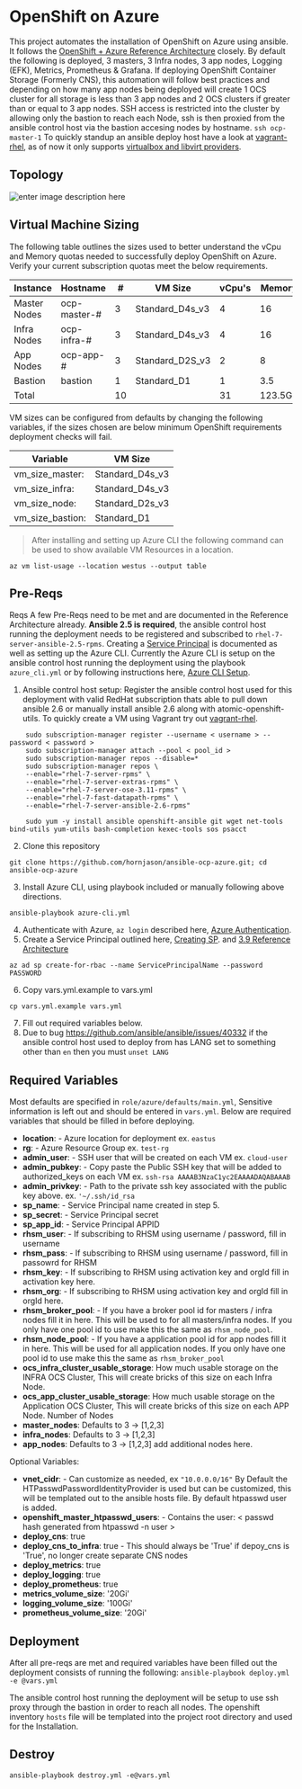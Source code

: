 

# OpenShift on Azure
This project automates the installation of OpenShift on Azure using ansible.  It follows the [OpenShift + Azure Reference Architecture](https://access.redhat.com/documentation/en-us/reference_architectures/2018/html-single/deploying_and_managing_openshift_3.9_on_azure/) closely. By default the following is deployed, 3 masters, 3 Infra nodes, 3 app nodes, Logging (EFK), Metrics, Prometheus & Grafana. If deploying OpenShift Container Storage (Formerly CNS), this automation will follow best practices and depending on how many app nodes being deployed will create 1 OCS cluster for all storage is less than 3 app nodes and 2 OCS clusters if greater than or equal to 3 app nodes.  SSH access is restricted into the cluster by allowing only the bastion to reach each Node,  ssh is then proxied from the ansible control host via the bastion accesing nodes by hostname.  `ssh ocp-master-1`    To quickly standup an ansible deploy host have a look at [vagrant-rhel](https://github.com/hornjason/vagrant-rhel),  as of now it only supports [virtualbox and libvirt providers](https://app.vagrantup.com/jasonhorn/boxes/rhel7).


## Topology

![enter image description here](https://access.redhat.com/webassets/avalon/d/Reference_Architectures-2018-Deploying_and_Managing_OpenShift_3.9_on_Azure-en-US/images/582f7bc50a94c64d5fbc330296a2697a/topology.png)

## Virtual Machine Sizing
The following table outlines the sizes used to better understand the vCpu and Memory quotas needed to successfully deploy OpenShift on Azure.  Verify your current subscription quotas meet the below requirements.

Instance | Hostname | # |VM Size | vCpu's | Memory  
-------- | -------- | - | ------ | ------ | ----- 
Master Nodes | ocp-master-# | 3 | Standard_D4s_v3 | 4 | 16  
Infra Nodes | ocp-infra-# | 3 | Standard_D4s_v3 | 4 | 16   
App Nodes | ocp-app-# | 3 | Standard_D2S_v3 | 2 | 8  
Bastion | bastion | 1 | Standard_D1 | 1 | 3.5
Total | | 10 | | 31 | 123.5Gb 


VM sizes can be configured from defaults by changing the following variables, if the sizes chosen are below minimum OpenShift requirements deployment checks will fail.


| Variable | VM Size
| -- | ---- |
| vm_size_master: | Standard_D4s_v3
| vm_size_infra: | Standard_D4s_v3
| vm_size_node:  | Standard_D2s_v3
| vm_size_bastion: | Standard_D1


>After installing and setting up Azure CLI the following command can be used to show available VM Resources in a location.
```
az vm list-usage --location westus --output table
```

## Pre-Reqs

Reqs
A few Pre-Reqs need to be met and are documented in the Reference Architecture already.  **Ansible 2.5 is required**, the ansible control host running the deployment needs to be registered and subscribed to `rhel-7-server-ansible-2.5-rpms`.  Creating a [Service Principal](https://access.redhat.com/documentation/en-us/reference_architectures/2018/html-single/deploying_and_managing_openshift_3.9_on_azure/#service_principal) is documented as well as setting up the Azure CLI.  Currently the Azure CLI is setup on the ansible control host running the deployment using the playbook `azure_cli.yml` or by following instructions here, [Azure CLI Setup](https://docs.microsoft.com/en-us/cli/azure/create-an-azure-service-principal-azure-cli?toc=%2Fazure%2Fazure-resource-manager%2Ftoc.json&view=azure-cli-latest).

 1. Ansible control host setup:
    Register the ansible control host used for this deployment with valid RedHat subscription thats able to pull down ansible     2.6 or manually install ansible 2.6 along with atomic-openshift-utils.  To quickly create a VM using Vagrant try out [vagrant-rhel](https://github.com/hornjason/vagrant-rhel).
```
    sudo subscription-manager register --username < username > --password < password >
    sudo subscription-manager attach --pool < pool_id >
    sudo subscription-manager repos --disable=*
    sudo subscription-manager repos \
    --enable="rhel-7-server-rpms" \
    --enable="rhel-7-server-extras-rpms" \
    --enable="rhel-7-server-ose-3.11-rpms" \
    --enable="rhel-7-fast-datapath-rpms" \
    --enable="rhel-7-server-ansible-2.6-rpms"

    sudo yum -y install ansible openshift-ansible git wget net-tools bind-utils yum-utils bash-completion kexec-tools sos psacct

```

 2. Clone this repository

 ```
 git clone https://github.com/hornjason/ansible-ocp-azure.git; cd ansible-ocp-azure
 ```
 3.  Install Azure CLI,  using playbook included or manually following above directions.
 ```
 ansible-playbook azure-cli.yml
 ```
 4. Authenticate with Azure,  `az login`  described here, [Azure Authentication](https://docs.microsoft.com/en-us/cli/azure/authenticate-azure-cli?view=azure-cli-latest).
 5. Create a Service Principal outlined here, [Creating SP](https://docs.microsoft.com/en-us/cli/azure/create-an-azure-service-principal-azure-cli?toc=%2Fazure%2Fazure-resource-manager%2Ftoc.json&view=azure-cli-latest). and [3.9 Reference Architecture](https://access.redhat.com/documentation/en-us/reference_architectures/2018/html-single/deploying_and_managing_openshift_3.9_on_azure/#service_principal)
 ```
 az ad sp create-for-rbac --name ServicePrincipalName --password PASSWORD
 ```
 6. Copy vars.yml.example to vars.yml
  ```
  cp vars.yml.example vars.yml 
  ```
 7. Fill out required variables below.
 8. Due to bug https://github.com/ansible/ansible/issues/40332 if the ansible control host used to deploy from has LANG set to something other than `en` then you must  `unset LANG`

## Required Variables
Most defaults are specified in `role/azure/defaults/main.yml`,  Sensitive information is left out and should be entered in `vars.yml`.  Below are required variables that should be filled in before deploying.

 - **location**:  - Azure location for deployment ex. `eastus`
 - **rg**:  - Azure Resource Group ex. `test-rg`
 - **admin_user**: - SSH user that will be created on each VM ex. `cloud-user`
 - **admin_pubkey**: - Copy paste the Public SSH key that will be added to authorized_keys on each VM ex.
 `ssh-rsa AAAAB3NzaC1yc2EAAAADAQABAAAB`
 - **admin_privkey**: - Path to the private ssh key associated with the public key above.  ex. `'~/.ssh/id_rsa`
 - **sp_name**: - Service Principal name created in step 5.
 - **sp_secret**: - Service Principal secret 
 - **sp_app_id**: - Service Principal APPID
 - **rhsm_user**: - If subscribing to RHSM using username / password, fill in username
 - **rhsm_pass**: - If subscribing to RHSM using username / password, fill in passowrd for RHSM 
 - **rhsm_key**: -  If subscribing to RHSM using activation key and orgId fill in activation key here.
 - **rhsm_org**: - If subscribing to RHSM using activation key and orgId fill in orgId here.
 - **rhsm_broker_pool**: - If you have a broker pool id for masters / infra nodes fill it in here.  This will be used to for all masters/infra nodes.  If you only have one pool id to use make this the same as `rhsm_node_pool`.
 - **rhsm_node_pool**: - If you have a application pool id for app nodes fill it in here.  This will be used for all application nodes.  If you only have one pool id to use make this the same as `rhsm_broker_pool`
- **ocs_infra_cluster_usable_storage**: How much usable storage on the INFRA OCS Cluster,  This will create bricks of this size on each Infra Node.
- **ocs_app_cluster_usable_storage**: How much usable storage on the Application OCS Cluster,  This will create bricks of this size on each APP Node.
Number of Nodes
 - **master_nodes**: Defaults to 3 -> [1,2,3]
 - **infra_nodes**:  Defaults to 3 -> [1,2,3]
 - **app_nodes**:    Defaults to 3 -> [1,2,3] add additional nodes here.
 
Optional Variables:

 - **vnet_cidr**: - Can customize as needed, ex `"10.0.0.0/16"`
By Default the HTPasswdPasswordIdentityProvider is used but can be customized,  this will be templated out to the ansible hosts file.  By default htpasswd user is added.
- **openshift_master_htpasswd_users**: - Contains the user: < passwd hash generated from htpasswd -n user >
- **deploy_cns**: true
- **deploy_cns_to_infra**: true  - This should always be 'True' if depoy_cns is 'True', no longer create separate CNS nodes
- **deploy_metrics**: true
- **deploy_logging**: true
- **deploy_prometheus**: true
- **metrics_volume_size**: '20Gi'
- **logging_volume_size**: '100Gi'
- **prometheus_volume_size**: '20Gi'

## Deployment
After all pre-reqs are met and required variables have been filled out the deployment consists of running the following:
`ansible-playbook deploy.yml -e @vars.yml`

The ansible control host running the deployment will be setup to use ssh proxy through the bastion in order to reach all nodes.  The openshift inventory `hosts` file will be templated into the project root directory and used for the Installation.  

## Destroy
`ansible-playbook destroy.yml -e@vars.yml`
